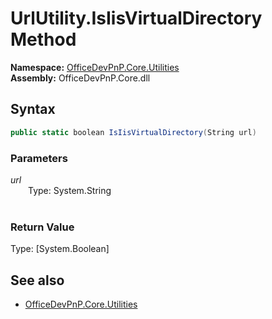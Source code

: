 # UrlUtility.IsIisVirtualDirectory Method  
**Namespace:** [OfficeDevPnP.Core.Utilities](OfficeDevPnP.Core.Utilities.md)  
**Assembly:** OfficeDevPnP.Core.dll  
## Syntax
```C#
public static boolean IsIisVirtualDirectory(String url)
```
### Parameters
*url*  
&emsp;&emsp;Type: System.String  
&emsp;&emsp;  
  
### Return Value
Type: [System.Boolean]  

## See also
- [OfficeDevPnP.Core.Utilities](OfficeDevPnP.Core.Utilities.md)
